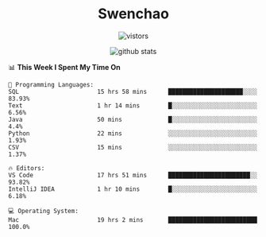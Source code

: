 <h1 align="center">Swenchao</h3>

<p align="center">
  <img src="https://visitor-badge.glitch.me/badge?page_id=Swenchao" alt="vistors" />
</p>

<p align="center">
  <img src="https://github-readme-stats.vercel.app/api?username=Swenchao&count_private=true&show_icons=true&theme=vue-dark&hide_title=true" alt="github stats" />
</p>

<!--START_SECTION:waka-->
📊 **This Week I Spent My Time On** 

```text
💬 Programming Languages: 
SQL                      15 hrs 58 mins      █████████████████████░░░░   83.93% 
Text                     1 hr 14 mins        █░░░░░░░░░░░░░░░░░░░░░░░░   6.56% 
Java                     50 mins             █░░░░░░░░░░░░░░░░░░░░░░░░   4.4% 
Python                   22 mins             ░░░░░░░░░░░░░░░░░░░░░░░░░   1.93% 
CSV                      15 mins             ░░░░░░░░░░░░░░░░░░░░░░░░░   1.37%

🔥 Editors: 
VS Code                  17 hrs 51 mins      ███████████████████████░░   93.82% 
IntelliJ IDEA            1 hr 10 mins        █░░░░░░░░░░░░░░░░░░░░░░░░   6.18%

💻 Operating System: 
Mac                      19 hrs 2 mins       █████████████████████████   100.0%

```


<!--END_SECTION:waka-->
